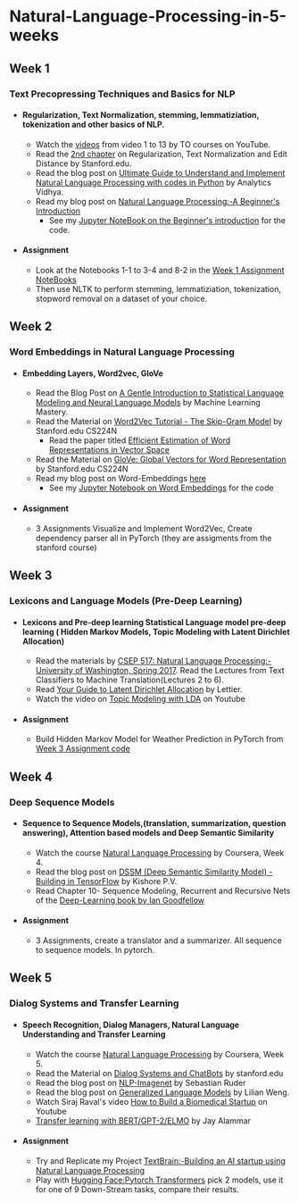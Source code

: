 # Natural-Language-Processing-in-5-weeks

## Week 1
### Text Precopressing Techniques and Basics for NLP
- #### Regularization, Text Normalization, stemming, lemmatiziation, tokenization and other basics of NLP.
   - Watch the [videos](https://www.youtube.com/watch?v=hyT-BzLyVdU&list=PLDcmCgguL9rxTEz1Rsy6x5NhlBjI8z3Gz) from video 1 to 13 by
TO courses on YouTube.
   - Read the [2nd chapter](https://web.stanford.edu/~jurafsky/slp3/) on Regularization, Text Normalization and Edit Distance by
Stanford.edu.
   - Read the blog post on [Ultimate Guide to Understand and Implement Natural Language Processing with codes in Python](https://www.analyticsvidhya.com/blog/2017/01/ultimate-guide-to-understand-implement-natural-language-processing-codes-in-python/) by
Analytics Vidhya.
   - Read my blog post on [Natural Language Processing:-A Beginner's Introduction](https://soumyadip1995.blogspot.com/2019/05/natural-language-processing-beginners.html)
     - See my [Jupyter NoteBook on the Beginner's introduction](https://github.com/soumyadip1995/NLP/blob/master/Natural_language_processing_A_beginner's_introduction.ipynb) for the code.

 - #### Assignment
   - Look at the Notebooks 1-1 to 3-4 and 8-2 in the [Week 1 Assignment NoteBooks](https://github.com/soumyadip1995/Natural_Language_Processing_in_5_weeks/tree/master/Week%201%20Assignment%20NoteBooks)
   - Then use NLTK to perform stemming, lemmatiziation, tokenization, stopword removal on a dataset of your choice.
       
       
## Week 2
###  Word Embeddings in Natural Language Processing
- #### Embedding Layers, Word2vec, GloVe
  - Read the Blog Post on [A Gentle Introduction to Statistical Language Modeling and Neural Language Models](https://machinelearningmastery.com/statistical-language-modeling-and-neural-language-models/) by Machine Learning Mastery.
  - Read the Material on [Word2Vec Tutorial - The Skip-Gram Model]() by Stanford.edu CS224N
     - Read the paper titled [Efficient Estimation of Word Representations in Vector Space](https://www.scihive.org/paper/1301.3781)
  - Read the Material on [GloVe: Global Vectors for Word Representation ](http://nlp.stanford.edu/pubs/glove.pdf) by Stanford.edu CS224N
  - Read my blog post on Word-Embeddings [here](https://soumyadip1995.blogspot.com/2019/05/natural-language-processing-word.html)
    - See my [Jupyter Notebook on Word Embeddings](https://github.com/soumyadip1995/NLP/blob/master/NLP_word_embeddings.ipynb) for the code
  
- #### Assignment
  - 3 Assignments Visualize and Implement Word2Vec, Create dependency parser all in PyTorch (they are assigments from the stanford course)
  
 ## Week 3
 ### Lexicons and Language Models (Pre-Deep Learning)
 - #### Lexicons and Pre-deep learning Statistical Language model pre-deep learning ( Hidden Markov Models, Topic Modeling with Latent Dirichlet Allocation)
   - Read the materials by [CSEP 517: Natural Language Processing:-University of Washington, Spring 2017](https://courses.cs.washington.edu/courses/csep517/17sp/slides/lecture1.pdf). Read the Lectures from Text Classifiers to Machine Translation(Lectures 2 to 6).
   -  Read [Your Guide to Latent Dirichlet Allocation](https://medium.com/@lettier/how-does-lda-work-ill-explain-using-emoji-108abf40fa7d) by Lettier.
   -  Watch the video on [Topic Modeling with LDA](https://www.youtube.com/watch?v=ZgyA1Q2ywbM) on Youtube
 - #### Assignment
   - Build Hidden Markov Model for Weather Prediction in PyTorch from [Week 3 Assignment code](https://github.com/soumyadip1995/Natural_Language_Processing_in_5_weeks/tree/master/Week%203%20Assignment%20code)

## Week 4
### Deep Sequence Models
- #### Sequence to Sequence Models,(translation, summarization, question answering), Attention based models and  Deep Semantic Similarity
  - Watch the course [Natural Language Processing](https://www.coursera.org/learn/language-processing) by Coursera, Week 4.
  - Read the blog post on [DSSM (Deep Semantic Similarity Model) - Building in TensorFlow](https://kishorepv.github.io/DSSM/) by Kishore P.V.
  - Read Chapter 10- Sequence Modeling, Recurrent and Recursive Nets  of the [Deep-Learning book by Ian Goodfellow](https://github.com/soumyadip1995/deep-learning-by-ian-goodfellow-full-pdf/blob/master/deeplearningbook.pdf)
- #### Assignment
  - 3 Assignments, create a translator and a summarizer. All sequence to sequence models. In pytorch.

## Week 5
### Dialog Systems and Transfer Learning
- #### Speech Recognition, Dialog Managers, Natural Language Understanding and Transfer Learning
  - Watch the course [Natural Language Processing](https://www.coursera.org/learn/language-processing) by Coursera, Week 5.
  - Read the Material on [Dialog Systems and ChatBots](https://web.stanford.edu/~jurafsky/slp3/24.pdf) by stanford.edu
  - Read the blog post on [NLP-Imagenet](http://ruder.io/nlp-imagenet/) by Sebastian Ruder
  - Read the blog post on [Generalized Language Models](https://lilianweng.github.io/lil-log/2019/01/31/generalized-language-models.html) by Lilian Weng.
  - Watch Siraj Raval's video [How to Build a Biomedical Startup](https://www.youtube.com/watch?v=J9kbZ5I8gdM) on Youtube
  - [Transfer learning with BERT/GPT-2/ELMO](http://jalammar.github.io/illustrated-bert/)  by Jay Alammar
 - #### Assignment
   - Try and Replicate my Project [TextBrain:-Building an AI startup using Natural Language Processing](https://github.com/soumyadip1995/TextBrain---Building-an-AI-start-up-using-NLP)
   - Play with [Hugging Face:Pytorch Transformers](https://github.com/huggingface/pytorch-pretrained-BERT#examples) pick 2 models, use it for one of 9 Down-Stream tasks, compare their results.
